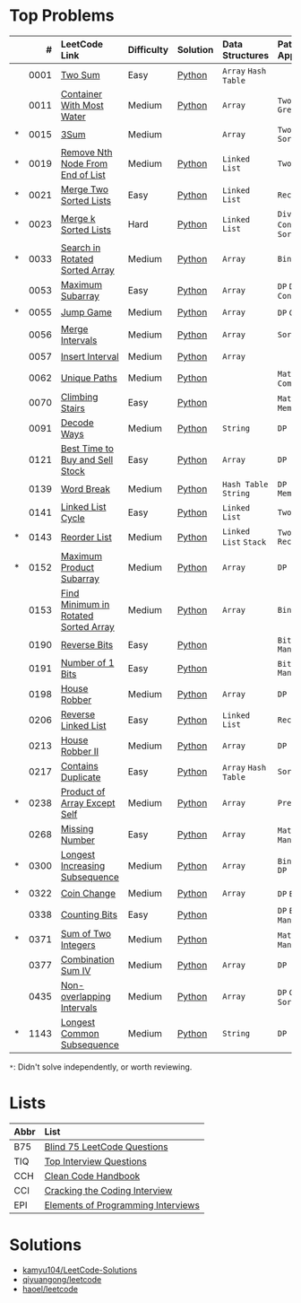 # Top Problems

|   | #    | LeetCode Link                                                                                              | Difficulty | Solution                                                                                                    | Data Structures            | Patterns / Approaches             | B75                | TIQ                | CCH                | CCI                | EPI                |
|:--|-----:|:-----------------------------------------------------------------------------------------------------------|:-----------|:------------------------------------------------------------------------------------------------------------|:---------------------------|:----------------------------------|:------------------:|:------------------:|:------------------:|:------------------:|:------------------:|
|   | 0001 | [Two Sum](https://leetcode.com/problems/two-sum/)                                                          | Easy       | [Python](/0001-0099/0001-two-sum/0001-two-sum.py)                                                           | `Array` `Hash Table`       |                                   | :heavy_check_mark: |                    | :heavy_check_mark: |                    |                    |
|   | 0011 | [Container With Most Water](https://leetcode.com/problems/container-with-most-water/)                      | Medium     | [Python](/0001-0099/0011-container-with-most-water/0011-container-with-most-water.py)                       | `Array`                    | `Two Pointers` `Greedy`           | :heavy_check_mark: |                    |                    |                    |                    |
| * | 0015 | [3Sum](https://leetcode.com/problems/3sum/)                                                                | Medium     |                                                                                                             | `Array`                    | `Two Pointers` `Sorting`          | :heavy_check_mark: |                    |                    |                    |                    |
| * | 0019 | [Remove Nth Node From End of List](https://leetcode.com/problems/remove-nth-node-from-end-of-list/)        | Medium     | [Python](/0001-0099/0019-remove-nth-node-from-end-of-list/0019-remove-nth-node-from-end-of-list.py)         | `Linked List`              | `Two Pointers`                    | :heavy_check_mark: |                    |                    |                    |                    |
| * | 0021 | [Merge Two Sorted Lists](https://leetcode.com/problems/merge-two-sorted-lists/)                            | Easy       | [Python](/0001-0099/0021-merge-two-sorted-lists/0021-merge-two-sorted-lists.py)                             | `Linked List`              | `Recursion`                       | :heavy_check_mark: |                    |                    |                    |                    |
| * | 0023 | [Merge k Sorted Lists](https://leetcode.com/problems/merge-k-sorted-lists/)                                | Hard       | [Python](/0001-0099/0023-merge-k-sorted-lists/)                                                             | `Linked List`              | `Divide and Conquer` `Merge Sort` | :heavy_check_mark: |                    |                    |                    |                    |
| * | 0033 | [Search in Rotated Sorted Array](https://leetcode.com/problems/search-in-rotated-sorted-array/)            | Medium     | [Python](/0001-0099/0033-search-in-rotated-sorted-array/0033-search-in-rotated-sorted-array.py)             | `Array`                    | `Binary Search`                   | :heavy_check_mark: |                    |                    |                    |                    |
|   | 0053 | [Maximum Subarray](https://leetcode.com/problems/maximum-subarray/)                                        | Easy       | [Python](/0001-0099/0053-maximum-subarray/0053-maximum-subarray.py)                                         | `Array`                    | `DP` `Divide and Conquer`         | :heavy_check_mark: |                    | :heavy_check_mark: |                    |                    |
| * | 0055 | [Jump Game](https://leetcode.com/problems/jump-game/)                                                      | Medium     | [Python](/0001-0099/0055-jump-game/0055-jump-game.py)                                                       | `Array`                    | `DP` `Greedy`                     | :heavy_check_mark: |                    | :heavy_check_mark: |                    |                    |
|   | 0056 | [Merge Intervals](https://leetcode.com/problems/merge-intervals/)                                          | Medium     | [Python](/0001-0099/0056-merge-intervals/0056-merge-intervals.py)                                           | `Array`                    | `Sorting`                         | :heavy_check_mark: |                    |                    |                    |                    |
|   | 0057 | [Insert Interval](https://leetcode.com/problems/insert-interval/)                                          | Medium     | [Python](/0001-0099/0057-insert-interval/0057-insert-interval.py)                                           | `Array`                    |                                   | :heavy_check_mark: |                    | :heavy_check_mark: |                    |                    |
|   | 0062 | [Unique Paths](https://leetcode.com/problems/unique-paths/)                                                | Medium     | [Python](/0001-0099/0062-unique-paths/0062-unique-paths.py)                                                 |                            | `Math` `DP` `Combinatorics`       | :heavy_check_mark: |                    |                    |                    |                    |
|   | 0070 | [Climbing Stairs](https://leetcode.com/problems/climbing-stairs/)                                          | Easy       | [Python](/0001-0099/0070-climbing-stairs/0070-climbing-stairs.py)                                           |                            | `Math` `DP` `Memorization`        | :heavy_check_mark: |                    |                    |                    |                    |
|   | 0091 | [Decode Ways](https://leetcode.com/problems/decode-ways/)                                                  | Medium     | [Python](/0001-0099/0091-decode-ways/0091-decode-ways.py)                                                   | `String`                   | `DP`                              | :heavy_check_mark: |                    |                    |                    |                    |
|   | 0121 | [Best Time to Buy and Sell Stock](https://leetcode.com/problems/best-time-to-buy-and-sell-stock/)          | Easy       | [Python](/0100-0199/0121-best-time-to-buy-and-sell-stock/0121-best-time-to-buy-and-sell-stock.py)           | `Array`                    | `DP`                              | :heavy_check_mark: |                    |                    |                    |                    |
|   | 0139 | [Word Break](https://leetcode.com/problems/word-break/)                                                    | Medium     | [Python](/0100-0199/0139-word-break/0139-word-break.py)                                                     | `Hash Table` `String`      | `DP` `Memorization`               | :heavy_check_mark: |                    |                    |                    |                    |
|   | 0141 | [Linked List Cycle](https://leetcode.com/problems/linked-list-cycle/)                                      | Easy       | [Python](/0100-0199/0141-linked-list-cycle/0141-linked-list-cycle.py)                                       | `Linked List`              | `Two Pointer`                     | :heavy_check_mark: |                    |                    |                    |                    |
| * | 0143 | [Reorder List](https://leetcode.com/problems/reorder-list/)                                                | Medium     | [Python](/0100-0199/0143-reorder-list/)                                                                     | `Linked List` `Stack`      | `Two Pointer` `Recursion`         | :heavy_check_mark: |                    |                    |                    |                    |
| * | 0152 | [Maximum Product Subarray](https://leetcode.com/problems/maximum-product-subarray/)                        | Medium     | [Python](/0100-0199/0152-maximum-product-subarray/0152-maximum-product-subarray.py)                         | `Array`                    | `DP`                              | :heavy_check_mark: |                    | :heavy_check_mark: |                    |                    |
|   | 0153 | [Find Minimum in Rotated Sorted Array](https://leetcode.com/problems/find-minimum-in-rotated-sorted-array/)| Medium     | [Python](/0100-0199/0153-find-minimum-in-rotated-sorted-array/0153-find-minimum-in-rotated-sorted-array.py) | `Array`                    | `Binary Search`                   | :heavy_check_mark: |                    | :heavy_check_mark: |                    |                    |
|   | 0190 | [Reverse Bits](https://leetcode.com/problems/reverse-bits/)                                                | Easy       | [Python](/0100-0199/0190-reverse-bits/0190-reverse-bits.py)                                                 |                            | `Bit Manipulation`                | :heavy_check_mark: |                    |                    |                    |                    |
|   | 0191 | [Number of 1 Bits](https://leetcode.com/problems/number-of-1-bits/)                                        | Easy       | [Python](/0100-0199/0191-number-of-1-bits/)                                                                 |                            | `Bit Manipulation`                | :heavy_check_mark: |                    | :heavy_check_mark: |                    |                    |
|   | 0198 | [House Robber](https://leetcode.com/problems/house-robber/)                                                | Medium     | [Python](/0100-0199/0198-house-robber/0198-house-robber.py)                                                 | `Array`                    | `DP`                              | :heavy_check_mark: |                    |                    |                    |                    |
|   | 0206 | [Reverse Linked List](https://leetcode.com/problems/reverse-linked-list/)                                  | Easy       | [Python](/0200-0299/0206-reverse-linked-list/0206-reverse-linked-list.py)                                   | `Linked List`              | `Recursion`                       | :heavy_check_mark: |                    |                    |                    |                    |
|   | 0213 | [House Robber II](https://leetcode.com/problems/house-robber-ii/)                                          | Medium     | [Python](/0200-0299/0213-house-robber-ii/0213-house-robber-ii.py)                                           | `Array`                    | `DP`                              | :heavy_check_mark: |                    |                    |                    |                    |
|   | 0217 | [Contains Duplicate](https://leetcode.com/problems/contains-duplicate/)                                    | Easy       | [Python](/0200-0299/0217-contains-duplicate/0217-contains-duplicate.py)                                     | `Array` `Hash Table`       | `Sorting`                         | :heavy_check_mark: |                    |                    |                    |                    |
| * | 0238 | [Product of Array Except Self](https://leetcode.com/problems/product-of-array-except-self/)                | Medium     | [Python](/0200-0299/0238-product-of-array-except-self/0238-product-of-array-except-self.py)                 | `Array`                    | `Prefix Sum`                      | :heavy_check_mark: |                    |                    |                    |                    |
|   | 0268 | [Missing Number](https://leetcode.com/problems/missing-number/)                                            | Easy       | [Python](/0200-0299/0268-missing-number/0268-missing-number.py)                                             | `Array`                    | `Math` `Bit Manipulation`         | :heavy_check_mark: |                    |                    |                    |                    |
| * | 0300 | [Longest Increasing Subsequence](https://leetcode.com/problems/longest-increasing-subsequence/)            | Medium     | [Python](/0300-0399/0300-longest-increasing-subsequence/0300-longest-increasing-subsequence.py)             | `Array`                    | `Binary Search` `DP`              | :heavy_check_mark: |                    |                    |                    |                    |
| * | 0322 | [Coin Change](https://leetcode.com/problems/coin-change/)                                                  | Medium     | [Python](/0300-0399/0322-coin-change/0322-coin-change.py)                                                   | `Array`                    | `DP` `BFS`                        | :heavy_check_mark: |                    |                    |                    |                    |
|   | 0338 | [Counting Bits](https://leetcode.com/problems/counting-bits/)                                              | Easy       | [Python](/0300-0399/0338-counting-bits/0338-counting-bits.py)                                               |                            | `DP` `Bit Manipulation`           | :heavy_check_mark: |                    |                    |                    |                    |
| * | 0371 | [Sum of Two Integers](https://leetcode.com/problems/sum-of-two-integers/)                                  | Medium     | [Python](/0300-0399/0371-sum-of-two-integers/0371-sum-of-two-integers.py)                                   |                            | `Math` `Bit Manipulation`         | :heavy_check_mark: |                    |                    |                    |                    |
|   | 0377 | [Combination Sum IV](https://leetcode.com/problems/combination-sum-iv/)                                    | Medium     | [Python](/0300-0399/0377-combination-sum-iv/0377-combination-sum-iv.py)                                     | `Array`                    | `DP`                              | :heavy_check_mark: |                    |                    |                    |                    |
|   | 0435 | [Non-overlapping Intervals](https://leetcode.com/problems/non-overlapping-intervals/)                      | Medium     | [Python](/0400-0499/0435-non-overlapping-intervals/0435-non-overlapping-intervals.py)                       | `Array`                    | `DP` `Greedy` `Sorting`           | :heavy_check_mark: |                    |                    |                    |                    |
| * | 1143 | [Longest Common Subsequence](https://leetcode.com/problems/longest-common-subsequence/)                    | Medium     | [Python](/1100-1199/1143-longest-common-subsequence/1143-longest-common-subsequence.py)                     | `String`                   | `DP`                              | :heavy_check_mark: |                    |                    |                    |                    |

`*`: Didn't solve independently, or worth reviewing.

# Lists

| Abbr | List                                                                                                              |
|:-----|:------------------------------------------------------------------------------------------------------------------|
| B75  | [Blind 75 LeetCode Questions](https://leetcode.com/discuss/general-discussion/460599/blind-75-leetcode-questions) |
| TIQ  | [Top Interview Questions](https://leetcode.com/explore/interview/card/top-interview-questions-easy/)              |
| CCH  | [Clean Code Handbook](https://app.selz.com/item/546c6e1ab7987209fc7fd418)                                         |
| CCI  | [Cracking the Coding Interview](https://www.crackingthecodinginterview.com/)                                      |
| EPI  | [Elements of Programming Interviews](https://elementsofprogramminginterviews.com/)                                |

# Solutions

- [kamyu104/LeetCode-Solutions](https://github.com/kamyu104/LeetCode-Solutions)
- [qiyuangong/leetcode](https://github.com/qiyuangong/leetcode)
- [haoel/leetcode](https://github.com/haoel/leetcode)
